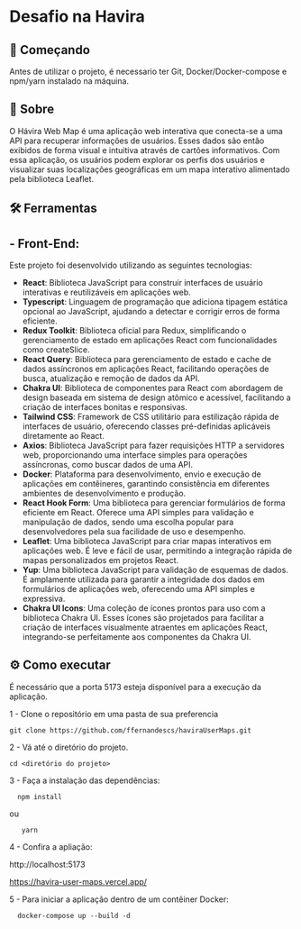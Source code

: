 # Desafio na Havira

## 🚀 Começando

Antes de utilizar o projeto, é necessario ter Git, Docker/Docker-compose e npm/yarn instalado na máquina.

## 📃 Sobre
  <p>
O Hávira Web Map é uma aplicação web interativa que conecta-se a uma API para recuperar informações de usuários. Esses dados são então exibidos de forma visual e intuitiva através de cartões informativos. Com essa aplicação, os usuários podem explorar os perfis dos usuários e visualizar suas localizações geográficas em um mapa interativo alimentado pela biblioteca Leaflet.  </p>


## 🛠️ Ferramentas

## - Front-End:
Este projeto foi desenvolvido utilizando as seguintes tecnologias:

  - **React**: Biblioteca JavaScript para construir interfaces de usuário interativas e reutilizáveis em aplicações web.
  - **Typescript**: Linguagem de programação que adiciona tipagem estática opcional ao JavaScript, ajudando a detectar e corrigir erros de forma eficiente.
  - **Redux Toolkit**: Biblioteca oficial para Redux, simplificando o gerenciamento de estado em aplicações React com funcionalidades como createSlice.
  - **React Query**: Biblioteca para gerenciamento de estado e cache de dados assíncronos em aplicações React, facilitando operações de busca, atualização e remoção de dados da API.
  - **Chakra UI**: Biblioteca de componentes para React com abordagem de design baseada em sistema de design atômico e acessível, facilitando a criação de interfaces bonitas e responsivas.
  - **Tailwind CSS**: Framework de CSS utilitário para estilização rápida de interfaces de usuário, oferecendo classes pré-definidas aplicáveis diretamente ao React.
  - **Axios**: Biblioteca JavaScript para fazer requisições HTTP a servidores web, proporcionando uma interface simples para operações assíncronas, como buscar dados de uma API.
  - **Docker**: Plataforma para desenvolvimento, envio e execução de aplicações em contêineres, garantindo consistência em diferentes ambientes de desenvolvimento e produção.
  - **React Hook Form**: Uma biblioteca para gerenciar formulários de forma eficiente em React. Oferece uma API simples para validação e manipulação de dados, sendo uma escolha popular para desenvolvedores pela sua facilidade de uso e desempenho.
  - **Leaflet**: Uma biblioteca JavaScript para criar mapas interativos em aplicações web. É leve e fácil de usar, permitindo a integração rápida de mapas personalizados em projetos React.
  - **Yup**: Uma biblioteca JavaScript para validação de esquemas de dados. É amplamente utilizada para garantir a integridade dos dados em formulários de aplicações web, oferecendo uma API simples e expressiva.
  - **Chakra UI Icons**: Uma coleção de ícones prontos para uso com a biblioteca Chakra UI. Esses ícones são projetados para facilitar a criação de interfaces visualmente atraentes em aplicações React, integrando-se perfeitamente aos componentes da Chakra UI.

## ⚙️ Como executar

É necessário que a porta 5173 esteja disponível para a execução da aplicação.

1 - Clone o repositório em uma pasta de sua preferencia 
```
git clone https://github.com/ffernandescs/haviraUserMaps.git
```
2 - Vá até o diretório do projeto.
```
cd <diretório do projeto>
```
3 - Faça a instalação das dependências:
```
  npm install
```
  ou
```
   yarn
```
4 - Confira a apliação:

http://localhost:5173

https://havira-user-maps.vercel.app/

5 - Para iniciar a aplicação dentro de um contêiner Docker:
```
  docker-compose up --build -d
```
